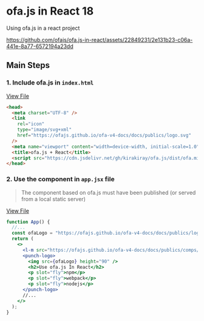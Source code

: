 # ofa.js in React 18

Using ofa.js in a react project

https://github.com/ofajs/ofa.js-in-react/assets/22849231/2e131b23-c06a-441e-8a77-6572194a23dd

## Main Steps

### 1. Include ofa.js in `index.html`

[View File](./index.html)

```html
<head>
  <meta charset="UTF-8" />
  <link
    rel="icon"
    type="image/svg+xml"
    href="https://ofajs.github.io/ofa-v4-docs/docs/publics/logo.svg"
  />
  <meta name="viewport" content="width=device-width, initial-scale=1.0" />
  <title>ofa.js + React</title>
  <script src="https://cdn.jsdelivr.net/gh/kirakiray/ofa.js/dist/ofa.min.js"></script>
</head>
```

### 2. Use the component in `app.jsx` file

> The component based on ofa.js must have been published (or served from a local static server)

[View File](./src/App.jsx)
```jsx
function App() {
  //...
  const ofaLogo = "https://ofajs.github.io/ofa-v4-docs/docs/publics/logo.svg";
  return (
    <>
      <l-m src="https://ofajs.github.io/ofa-v4-docs/docs/publics/comps/punch-logo.html"></l-m>
      <punch-logo>
        <img src={ofaLogo} height="90" />
        <h2>Use ofa.js In React</h2>
        <p slot="fly">npm</p>
        <p slot="fly">webpack</p>
        <p slot="fly">nodejs</p>
      </punch-logo>
      //...
    </>
  );
}
```


